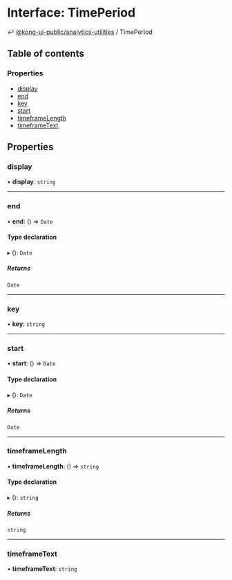# Interface: TimePeriod

↩ [@kong-ui-public/analytics-utilities](../types.md) / TimePeriod

## Table of contents

### Properties

- [display](TimePeriod.md#display)
- [end](TimePeriod.md#end)
- [key](TimePeriod.md#key)
- [start](TimePeriod.md#start)
- [timeframeLength](TimePeriod.md#timeframelength)
- [timeframeText](TimePeriod.md#timeframetext)

## Properties

### display

• **display**: `string`

___

### end

• **end**: () => `Date`

#### Type declaration

▸ (): `Date`

##### Returns

`Date`

___

### key

• **key**: `string`

___

### start

• **start**: () => `Date`

#### Type declaration

▸ (): `Date`

##### Returns

`Date`

___

### timeframeLength

• **timeframeLength**: () => `string`

#### Type declaration

▸ (): `string`

##### Returns

`string`

___

### timeframeText

• **timeframeText**: `string`
